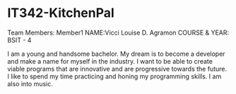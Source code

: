 # IT342-KitchenPal

Team Members:
Member1
NAME:Vicci Louise D. Agramon
COURSE & YEAR: BSIT - 4

I am a young and handsome bachelor. My dream is to become a developer and make a name for myself in the industry. I want to be able to create viable programs that are innovative and are progressive towards the future. I like to spend my time practicing and honing my programming skills. I am also into music.